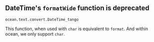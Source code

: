 ## DateTime's `formatWide` function is deprecated

`ocean.text.convert.DateTime_tango`

This function, when used with `char` is equivalent to `format`.
And within ocean, we only support `char`.
